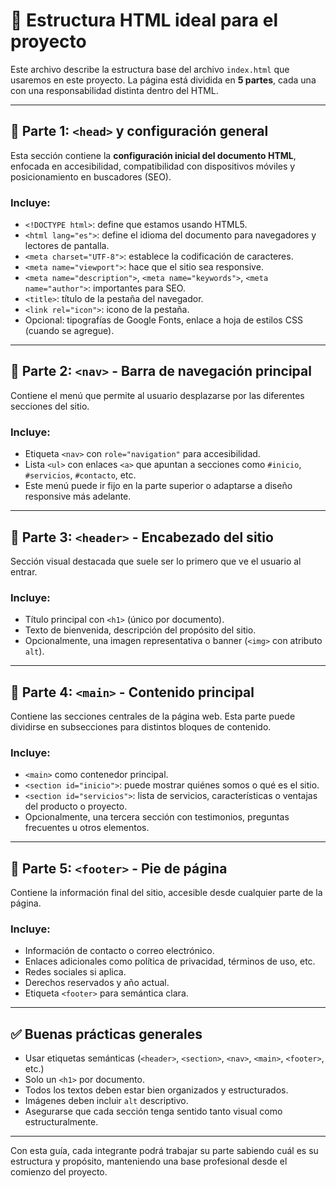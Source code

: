# 📄 Estructura HTML ideal para el proyecto

Este archivo describe la estructura base del archivo `index.html` que usaremos en este proyecto. La página está dividida en **5 partes**, cada una con una responsabilidad distinta dentro del HTML.

---

## 🧩 Parte 1: `<head>` y configuración general

Esta sección contiene la **configuración inicial del documento HTML**, enfocada en accesibilidad, compatibilidad con dispositivos móviles y posicionamiento en buscadores (SEO).

### Incluye:
- `<!DOCTYPE html>`: define que estamos usando HTML5.
- `<html lang="es">`: define el idioma del documento para navegadores y lectores de pantalla.
- `<meta charset="UTF-8">`: establece la codificación de caracteres.
- `<meta name="viewport">`: hace que el sitio sea responsive.
- `<meta name="description">`, `<meta name="keywords">`, `<meta name="author">`: importantes para SEO.
- `<title>`: título de la pestaña del navegador.
- `<link rel="icon">`: icono de la pestaña.
- Opcional: tipografías de Google Fonts, enlace a hoja de estilos CSS (cuando se agregue).

---

## 🧩 Parte 2: `<nav>` - Barra de navegación principal

Contiene el menú que permite al usuario desplazarse por las diferentes secciones del sitio.

### Incluye:
- Etiqueta `<nav>` con `role="navigation"` para accesibilidad.
- Lista `<ul>` con enlaces `<a>` que apuntan a secciones como `#inicio`, `#servicios`, `#contacto`, etc.
- Este menú puede ir fijo en la parte superior o adaptarse a diseño responsive más adelante.

---

## 🧩 Parte 3: `<header>` - Encabezado del sitio

Sección visual destacada que suele ser lo primero que ve el usuario al entrar.

### Incluye:
- Título principal con `<h1>` (único por documento).
- Texto de bienvenida, descripción del propósito del sitio.
- Opcionalmente, una imagen representativa o banner (`<img>` con atributo `alt`).

---

## 🧩 Parte 4: `<main>` - Contenido principal

Contiene las secciones centrales de la página web. Esta parte puede dividirse en subsecciones para distintos bloques de contenido.

### Incluye:
- `<main>` como contenedor principal.
- `<section id="inicio">`: puede mostrar quiénes somos o qué es el sitio.
- `<section id="servicios">`: lista de servicios, características o ventajas del producto o proyecto.
- Opcionalmente, una tercera sección con testimonios, preguntas frecuentes u otros elementos.

---

## 🧩 Parte 5: `<footer>` - Pie de página

Contiene la información final del sitio, accesible desde cualquier parte de la página.

### Incluye:
- Información de contacto o correo electrónico.
- Enlaces adicionales como política de privacidad, términos de uso, etc.
- Redes sociales si aplica.
- Derechos reservados y año actual.
- Etiqueta `<footer>` para semántica clara.

---

## ✅ Buenas prácticas generales

- Usar etiquetas semánticas (`<header>`, `<section>`, `<nav>`, `<main>`, `<footer>`, etc.)
- Solo un `<h1>` por documento.
- Todos los textos deben estar bien organizados y estructurados.
- Imágenes deben incluir `alt` descriptivo.
- Asegurarse que cada sección tenga sentido tanto visual como estructuralmente.

---

Con esta guía, cada integrante podrá trabajar su parte sabiendo cuál es su estructura y propósito, manteniendo una base profesional desde el comienzo del proyecto.

